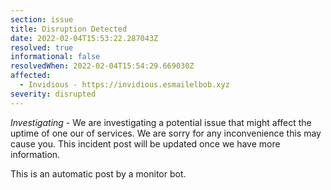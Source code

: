 ```yaml
---
section: issue
title: Disruption Detected
date: 2022-02-04T15:53:22.287043Z
resolved: true
informational: false
resolvedWhen: 2022-02-04T15:54:29.669030Z
affected:
  - Invidious - https://invidious.esmailelbob.xyz
severity: disrupted
---
```

*Investigating* - We are investigating a potential issue that might affect the uptime of one our of services. We are sorry for any inconvenience this may cause you. This incident post will be updated once we have more information.

This is an automatic post by a monitor bot.
        